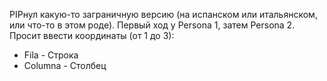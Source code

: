 PIPнул какую-то заграничную версию (на испанском или итальянском, или что-то в этом роде).
Первый ход у Persona 1, затем Persona 2.
Просит ввести координаты (от 1 до 3):
* Fila - Строка
* Columna - Столбец 
